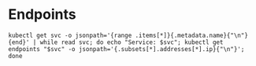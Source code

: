 # Endpoints

`kubectl get svc -o jsonpath='{range .items[*]}{.metadata.name}{"\n"}{end}' | while read svc; do echo "Service: $svc"; kubectl get endpoints "$svc" -o jsonpath='{.subsets[*].addresses[*].ip}{"\n"}'; done
`